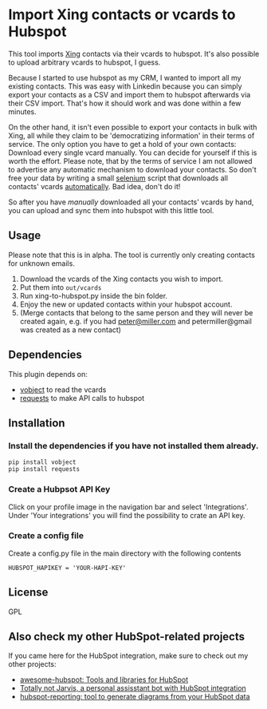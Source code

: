 # Import Xing contacts or vcards to Hubspot

This tool imports [Xing](https://xing.com) contacts via their vcards to hubspot. It's also possible to upload arbitrary vcards to hubspot, I guess.

Because I started to use hubspot as my CRM, I wanted to import all my existing contacts.
This was easy with Linkedin because you can simply export your contacts as a CSV and import them to hubspot afterwards via their CSV import.
That's how it should work and was done within a few minutes.

On the other hand, it isn't even possible to export your contacts in bulk with Xing, all while they claim to be 'democratizing information' in their terms of service.
The only option you have to get a hold of your own contacts: Download every single vcard manually.
You can decide for yourself if this is worth the effort.
Please note, that by the terms of service I am not allowed to advertise any automatic mechanism to download your contacts.
So don't free your data by writing a small [selenium](http://selenium-python.readthedocs.io/installation.html) script that downloads all contacts' vcards [automatically](https://gist.github.com/lorey/366ef67fc7384f300dfc31f7800e45ba).
Bad idea, don't do it!

So after you have *manually* downloaded all your contacts' vcards by hand, you can upload and sync them into hubspot with this little tool.

## Usage

Please note that this is in alpha. The tool is currently only creating contacts for unknown emails.

1. Download the vcards of the Xing contacts you wish to import.
2. Put them into `out/vcards`
3. Run xing-to-hubspot.py inside the bin folder.
4. Enjoy the new or updated contacts within your hubspot account.
5. (Merge contacts that belong to the same person and they will never be created again, e.g. if you had peter@miller.com and petermiller@gmail was created as a new contact)

## Dependencies

This plugin depends on:

- [vobject](https://github.com/eventable/vobject) to read the vcards
- [requests](https://github.com/kennethreitz/requests) to make API calls to hubspot

## Installation

### Install the dependencies if you have not installed them already.

    pip install vobject
    pip install requests

### Create a Hubpsot API Key

Click on your profile image in the navigation bar and select 'Integrations'. Under 'Your integrations' you will find the possibility to crate an API key.

### Create a config file

Create a config.py file in the main directory with the following contents

    HUBSPOT_HAPIKEY = 'YOUR-HAPI-KEY'

## License

GPL


## Also check my other HubSpot-related projects

If you came here for the HubSpot integration, make sure to check out my other projects:

- [awesome-hubspot: Tools and libraries for HubSpot](https://github.com/lorey/awesome-hubspot)
- [Totally not Jarvis, a personal assisstant bot with HubSpot integration](https://github.com/lorey/totally-not-jarvis)
- [hubspot-reporting: tool to generate diagrams from your HubSpot data](https://github.com/lorey/hubspot-reporting)
